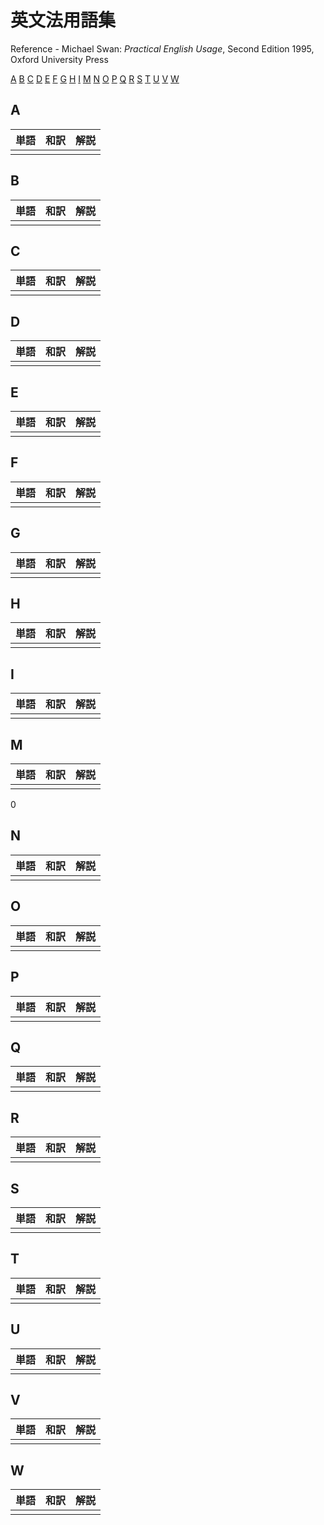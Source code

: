 # 英文法用語集

Reference - Michael Swan: _Practical English Usage_, Second Edition 1995, Oxford University Press

[A](#a)
[B](#b)
[C](#c)
[D](#d)
[E](#e)
[F](#f)
[G](#g)
[H](#h)
[I](#i)
[M](#m)
[N](#n)
[O](#o)
[P](#p)
[Q](#q)
[R](#r)
[S](#s)
[T](#t)
[U](#u)
[V](#v)
[W](#w)

## A

| 単語 | 和訳 | 解説|
| - | - | - |
|  |  |  |

## B

| 単語 | 和訳 | 解説|
| - | - | - |
|  |  |  |

## C

| 単語 | 和訳 | 解説|
| - | - | - |
|  |  |  |

## D

| 単語 | 和訳 | 解説|
| - | - | - |
|  |  |  |

## E

| 単語 | 和訳 | 解説|
| - | - | - |
|  |  |  |

## F

| 単語 | 和訳 | 解説|
| - | - | - |
|  |  |  |

## G

| 単語 | 和訳 | 解説|
| - | - | - |
|  |  |  |

## H

| 単語 | 和訳 | 解説|
| - | - | - |
|  |  |  |

## I

| 単語 | 和訳 | 解説|
| - | - | - |
|  |  |  |

## M

| 単語 | 和訳 | 解説|
| - | - | - |
|  |  |  |
0
## N

| 単語 | 和訳 | 解説|
| - | - | - |
|  |  |  |

## O

| 単語 | 和訳 | 解説|
| - | - | - |
|  |  |  |

## P

| 単語 | 和訳 | 解説|
| - | - | - |
|  |  |  |

## Q

| 単語 | 和訳 | 解説|
| - | - | - |
|  |  |  |

## R

| 単語 | 和訳 | 解説|
| - | - | - |
|  |  |  |

## S

| 単語 | 和訳 | 解説|
| - | - | - |
|  |  |  |

## T

| 単語 | 和訳 | 解説|
| - | - | - |
|  |  |  |

## U

| 単語 | 和訳 | 解説|
| - | - | - |
|  |  |  |

## V

| 単語 | 和訳 | 解説|
| - | - | - |
|  |  |  |

## W

| 単語 | 和訳 | 解説|
| - | - | - |
|  |  |  |
